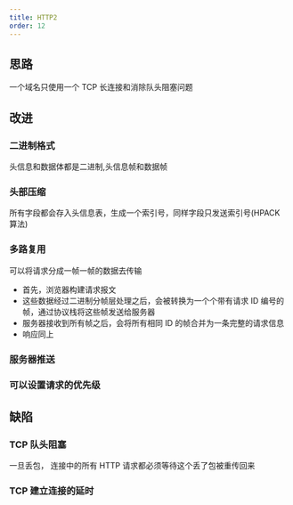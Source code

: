 ```yaml
---
title: HTTP2
order: 12
---
```


## 思路

一个域名只使用一个 TCP 长连接和消除队头阻塞问题

## 改进

### ⼆进制格式

头信息和数据体都是二进制,头信息帧和数据帧

### 头部压缩

所有字段都会存入头信息表，生成一个索引号，同样字段只发送索引号(HPACK 算法)

### 多路复⽤

可以将请求分成一帧一帧的数据去传输

- 首先，浏览器构建请求报文
- 这些数据经过二进制分帧层处理之后，会被转换为一个个带有请求 ID 编号的帧，通过协议栈将这些帧发送给服务器
- 服务器接收到所有帧之后，会将所有相同 ID 的帧合并为一条完整的请求信息
- 响应同上

### 服务器推送

### 可以设置请求的优先级

## 缺陷

### TCP 队头阻塞

一旦丢包， 连接中的所有 HTTP 请求都必须等待这个丢了包被重传回来

### TCP 建立连接的延时
